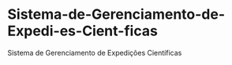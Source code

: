 # Sistema-de-Gerenciamento-de-Expedi-es-Cient-ficas
Sistema de Gerenciamento de Expedições Científicas
